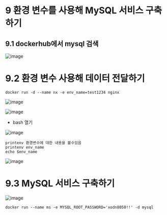 # 9 환경 변수를 사용해 MySQL 서비스 구축하기

## 9.1 dockerhub에서 mysql 검색
![image](https://user-images.githubusercontent.com/81672260/144157801-f3c15473-7b4b-4ca1-af99-4b42ad4fa84f.png)

# 9.2 환경 변수 사용해 데이터 전달하기

```
docker run -d --name nx -e env_name=test1234 nginx
```
![image](https://user-images.githubusercontent.com/81672260/144158456-127f7f73-332b-4d49-ae10-3e9e796d80d0.png)

![image](https://user-images.githubusercontent.com/81672260/144158598-2b66306b-8409-4bae-8550-0cb431b93ee1.png)
- bash 열기

![image](https://user-images.githubusercontent.com/81672260/144158682-c728afc5-174d-4634-9b51-d032a1ff8273.png)

```
printenv 환경변수에 대한 내용을 볼수있음
printenv env_name
echo $env_name
```
![image](https://user-images.githubusercontent.com/81672260/144158990-004d5b91-bb26-4d91-b1c1-2855131e9d22.png)

# 9.3 MySQL 서비스 구축하기
![image](https://user-images.githubusercontent.com/81672260/144159711-a98fa81b-3dbd-4306-adc8-7c2079e2c14d.png)

```
docker run --name ms -e MYSQL_ROOT_PASSWORD='xodn8050!!' -d mysql
```

